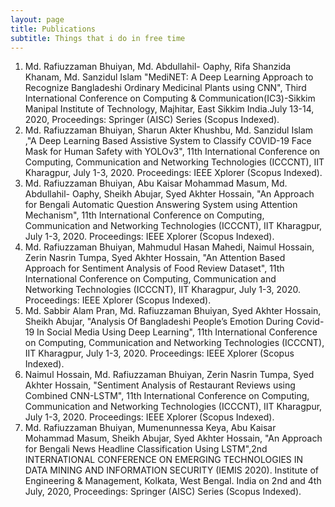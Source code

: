 ```yaml
---
layout: page
title: Publications
subtitle: Things that i do in free time
---
```



1. Md. Rafiuzzaman Bhuiyan, Md. Abdullahil- Oaphy, Rifa Shanzida Khanam, Md. Sanzidul Islam "MediNET: A Deep Learning Approach to Recognize Bangladeshi Ordinary Medicinal Plants using CNN", Third International Conference on Computing & Communication(IC3)-Sikkim Manipal Institute of Technology, Majhitar, East Sikkim India.July 13-14, 2020, Proceedings: Springer (AISC) Series (Scopus Indexed).
2. Md. Rafiuzzaman Bhuiyan, Sharun Akter Khushbu, Md. Sanzidul Islam ,"A Deep Learning Based Assistive System to Classify COVID-19 Face Mask for Human Safety with YOLOv3", 11th International Conference on Computing, Communication and Networking Technologies (ICCCNT), IIT Kharagpur, July 1-3, 2020. Proceedings: IEEE Xplorer (Scopus Indexed).
3. Md. Rafiuzzaman Bhuiyan, Abu Kaisar Mohammad Masum, Md. Abdullahil- Oaphy, Sheikh Abujar, Syed Akhter Hossain, "An Approach for Bengali Automatic Question Answering System using Attention Mechanism", 11th International Conference on Computing, Communication and Networking Technologies (ICCCNT), IIT Kharagpur, July 1-3, 2020. Proceedings: IEEE Xplorer (Scopus Indexed).
4. Md. Rafiuzzaman Bhuiyan, Mahmudul Hasan Mahedi, Naimul Hossain, Zerin Nasrin Tumpa, Syed Akhter Hossain, "An Attention Based Approach for Sentiment Analysis of Food Review Dataset", 11th International Conference on Computing, Communication and Networking Technologies (ICCCNT), IIT Kharagpur, July 1-3, 2020. Proceedings: IEEE Xplorer (Scopus Indexed).
5. Md. Sabbir Alam Pran, Md. Rafiuzzaman Bhuiyan, Syed Akhter Hossain, Sheikh Abujar, "Analysis Of Bangladeshi People’s Emotion During Covid-19 In Social Media Using Deep Learning", 11th International Conference on Computing, Communication and Networking Technologies (ICCCNT), IIT Kharagpur, July 1-3, 2020. Proceedings: IEEE Xplorer (Scopus Indexed).
6. Naimul Hossain, Md. Rafiuzzaman Bhuiyan, Zerin Nasrin Tumpa, Syed Akhter Hossain, "Sentiment Analysis of Restaurant Reviews using Combined CNN-LSTM", 11th International Conference on Computing, Communication and Networking Technologies (ICCCNT), IIT Kharagpur, July 1-3, 2020. Proceedings: IEEE Xplorer (Scopus Indexed).
7. Md. Rafiuzzaman Bhuiyan, Mumenunnessa Keya, Abu Kaisar Mohammad Masum, Sheikh Abujar, Syed Akhter Hossain, "An Approach for Bengali News Headline Classification Using LSTM",2nd INTERNATIONAL CONFERENCE ON EMERGING TECHNOLOGIES IN DATA MINING AND INFORMATION SECURITY (IEMIS 2020). Institute of Engineering & Management, Kolkata, West Bengal. India on 2nd and 4th July, 2020, Proceedings: Springer (AISC) Series (Scopus Indexed).
